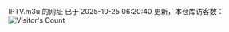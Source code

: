 IPTV.m3u 的网址 已于 2025-10-25 06:20:40 更新，本仓库访客数：![Visitor's Count](https://profile-counter.glitch.me/hero1898_tv/count.svg)
